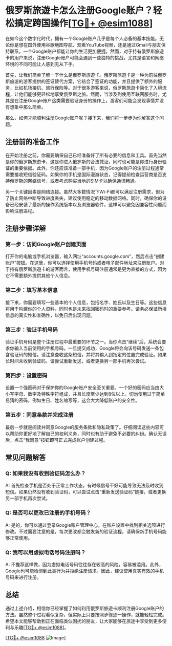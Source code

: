 # 俄罗斯旅遊卡怎么注册Google账户？轻松搞定跨国操作[[TG💪+ @esim1088](https://t.me/s/esim1088)]

在如今这个数字化时代，拥有一个Google账户几乎是每个人必备的基本技能。无论你是想在国外使用谷歌地图导航、观看YouTube视频，还是通过Gmail与朋友保持联系，一个Google账户都能让你的生活更加便捷。然而，对于持有俄罗斯旅遊卡的用户来说，注册Google账户可能会遇到一些独特的挑战，尤其是语言和网络环境的不同可能让人感到无从下手。

首先，让我们简单了解一下什么是俄罗斯旅遊卡。俄罗斯旅遊卡是一种为前往俄罗斯旅游的游客提供的签证替代方案，它结合了签证的功能，并且提供了额外的服务，比如机场接机、旅行保险等。对于很多游客来说，俄罗斯旅遊卡简化了入境流程，让他们能够更轻松地享受俄罗斯之旅。然而，当涉及到使用互联网服务时，尤其是在注册Google账户这类需要验证身份的操作上，游客们可能会发现事情并没有想象中那么简单。

那么，如何才能顺利注册Google账户呢？接下来，我们将一步步为你解答这个问题。

## 注册前的准备工作

在开始注册之前，你需要确保自己已经准备好了所有必要的信息和工具。首先当然是你的俄罗斯旅遊卡，这是你进入俄罗斯的合法凭证，同时也可能是你进行身份验证的重要依据。此外，你还应该准备一部手机，因为Google账户的注册过程通常需要接收短信验证码。如果你的手机是国际漫游状态，记得提前检查运营商是否支持俄罗斯的网络信号，或者考虑购买当地的SIM卡以确保通讯畅通。

另一个关键因素是网络连接。虽然大多数情况下Wi-Fi都可以满足注册需求，但为了防止网络中断导致进度丢失，建议使用稳定的移动数据网络。同时，确保你的设备已经安装了最新的操作系统版本以及浏览器软件，这样可以避免因兼容性问题而影响注册进程。

## 注册步骤详解

### 第一步：访问Google账户创建页面

打开你的电脑或手机浏览器，输入网址“accounts.google.com”，然后点击“创建账户”按钮。在这里，你可以选择使用手机号码或者电子邮件地址来注册账户。对于持有俄罗斯旅遊卡的游客而言，使用手机号码注册通常是更为直接的方式，因为它不需要额外提供其他个人信息。

### 第二步：填写基本信息

接下来，你需要填写一些基本的个人信息，包括名字、姓氏以及生日等。这些信息将用于构建你的个人资料，同时也是未来找回密码时的重要参考。请务必保证所填信息的真实性和准确性，以免日后出现问题。

### 第三步：验证手机号码

验证手机号码是整个注册过程中最重要的环节之一。当你点击“继续”后，系统会要求你输入当前使用的手机号码。一旦提交成功，Google将会向该号码发送一条包含验证码的短信。请注意查收这条短信，并将其输入到指定的位置完成验证。如果长时间未收到验证码，请尝试重新发送，或者更换另一部手机再次尝试。

### 第四步：设置密码

设置一个强密码对于保护你的Google账户安全至关重要。一个好的密码应当由大小写字母、数字及特殊字符组成，并且长度至少达到8位以上。切勿使用过于简单易猜的密码，例如生日、姓名缩写等，这会大大降低账户的安全性。

### 第五步：同意条款并完成注册

最后一步就是阅读并同意Google的服务条款和隐私政策了。仔细阅读这些内容可以帮助你更好地了解自己的权利义务，同时也有助于避免不必要的纠纷。确认无误后，点击“我同意”按钮即可正式完成账户创建过程。

## 常见问题解答

### Q: 如果我没有收到验证码怎么办？
A: 首先检查手机是否处于正常工作状态，有时候信号不好可能导致无法及时收到短信。如果仍然没有收到验证码，可以尝试点击“重新发送验证码”链接，或者更换另一部手机再次尝试。

### Q: 是否可以更改已注册的手机号码？
A: 是的，你可以通过登录Google账户管理中心，在账户设置中找到相关选项进行修改。不过需要注意的是，每次更改都会触发新的验证流程，请确保新手机号码能够正常使用。

### Q: 我可以用虚拟电话号码注册吗？
A: 不推荐这样做，因为虚拟电话号码往往存在较高的风险，容易被滥用。此外，Google也可能检测到此类行为并拒绝注册请求。因此，建议使用真实有效的手机号码来进行注册。

## 总结

通过上述介绍，相信你已经掌握了如何利用俄罗斯旅遊卡顺利注册Google账户的方法。虽然整个过程看似复杂，但实际上只要按照步骤逐一操作，就能轻松完成。希望本文能够帮助到正在面临类似困扰的朋友，让大家能够在旅途中享受到更多便利与乐趣[[TG💪+ @esim1088](https://t.me/s/esim1088)]。

[[TG💪+ @esim1088](https://t.me/s/esim1088) ![Image](https://i.postimg.cc/4NQfJmqS/Snipaste-2025-05-13-00-14-12.png)]
